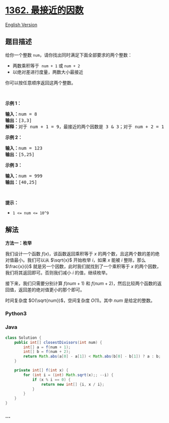 # [1362. 最接近的因数](https://leetcode.cn/problems/closest-divisors)

[English Version](/solution/1300-1399/1362.Closest%20Divisors/README_EN.md)

## 题目描述

<!-- 这里写题目描述 -->

<p>给你一个整数&nbsp;<code>num</code>，请你找出同时满足下面全部要求的两个整数：</p>

<ul>
	<li>两数乘积等于 &nbsp;<code>num + 1</code>&nbsp;或&nbsp;<code>num + 2</code></li>
	<li>以绝对差进行度量，两数大小最接近</li>
</ul>

<p>你可以按任意顺序返回这两个整数。</p>

<p>&nbsp;</p>

<p><strong>示例 1：</strong></p>

<pre><strong>输入：</strong>num = 8
<strong>输出：</strong>[3,3]
<strong>解释：</strong>对于 num + 1 = 9，最接近的两个因数是 3 &amp; 3；对于 num + 2 = 10, 最接近的两个因数是 2 &amp; 5，因此返回 3 &amp; 3 。
</pre>

<p><strong>示例 2：</strong></p>

<pre><strong>输入：</strong>num = 123
<strong>输出：</strong>[5,25]
</pre>

<p><strong>示例 3：</strong></p>

<pre><strong>输入：</strong>num = 999
<strong>输出：</strong>[40,25]
</pre>

<p>&nbsp;</p>

<p><strong>提示：</strong></p>

<ul>
	<li><code>1 &lt;= num &lt;= 10^9</code></li>
</ul>

## 解法

<!-- 这里可写通用的实现逻辑 -->

**方法一：枚举**

我们设计一个函数 $f(x)$，该函数返回乘积等于 $x$ 的两个数，且这两个数的差的绝对值最小。我们可以从 $\sqrt{x}$ 开始枚举 $i$，如果 $x$ 能被 $i$ 整除，那么 $\frac{x}{i}$ 就是另一个因数，此时我们就找到了一个乘积等于 $x$ 的两个因数，我们将其返回即可。否则我们减小 $i$ 的值，继续枚举。

接下来，我们只需要分别计算 $f(num + 1)$ 和 $f(num + 2)$，然后比较两个函数的返回值，返回差的绝对值更小的那个即可。

时间复杂度 $O(\sqrt{num})$，空间复杂度 $O(1)$。其中 $num$ 是给定的整数。

<!-- tabs:start -->

### **Python3**

<!-- 这里可写当前语言的特殊实现逻辑 -->



### **Java**

<!-- 这里可写当前语言的特殊实现逻辑 -->

```java
class Solution {
    public int[] closestDivisors(int num) {
        int[] a = f(num + 1);
        int[] b = f(num + 2);
        return Math.abs(a[0] - a[1]) < Math.abs(b[0] - b[1]) ? a : b;
    }

    private int[] f(int x) {
        for (int i = (int) Math.sqrt(x);; --i) {
            if (x % i == 0) {
                return new int[] {i, x / i};
            }
        }
    }
}
```









### **...**

```

```



